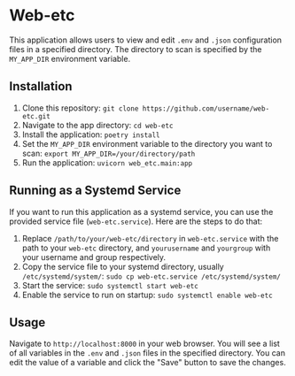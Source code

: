 # Web-etc

This application allows users to view and edit `.env` and `.json` configuration files in a specified directory. The directory to scan is specified by the `MY_APP_DIR` environment variable.

## Installation

1. Clone this repository: `git clone https://github.com/username/web-etc.git`
2. Navigate to the app directory: `cd web-etc`
3. Install the application: `poetry install`
4. Set the `MY_APP_DIR` environment variable to the directory you want to scan: `export MY_APP_DIR=/your/directory/path`
5. Run the application: `uvicorn web_etc.main:app`

## Running as a Systemd Service

If you want to run this application as a systemd service, you can use the provided service file (`web-etc.service`). Here are the steps to do that:

1. Replace `/path/to/your/web-etc/directory` in `web-etc.service` with the path to your `web-etc` directory, and `yourusername` and `yourgroup` with your username and group respectively.
2. Copy the service file to your systemd directory, usually `/etc/systemd/system/`: `sudo cp web-etc.service /etc/systemd/system/`
3. Start the service: `sudo systemctl start web-etc`
4. Enable the service to run on startup: `sudo systemctl enable web-etc`

## Usage

Navigate to `http://localhost:8000` in your web browser. You will see a list of all variables in the `.env` and `.json` files in the specified directory. You can edit the value of a variable and click the "Save" button to save the changes.

